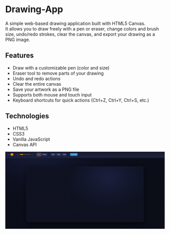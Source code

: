 # Drawing-App

A simple web-based drawing application built with HTML5 Canvas.  
It allows you to draw freely with a pen or eraser, change colors and brush size, undo/redo strokes, clear the canvas, and export your drawing as a PNG image.

## Features

- Draw with a customizable pen (color and size)
- Eraser tool to remove parts of your drawing
- Undo and redo actions
- Clear the entire canvas
- Save your artwork as a PNG file
- Supports both mouse and touch input
- Keyboard shortcuts for quick actions (Ctrl+Z, Ctrl+Y, Ctrl+S, etc.)

## Technologies

- HTML5
- CSS3
- Vanilla JavaScript
- Canvas API

<img src="Drawing App/pictures/DrawingApp.png" alt="Drawing App preview" width="800">
